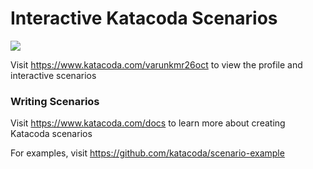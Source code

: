 # Interactive Katacoda Scenarios

[![](http://shields.katacoda.com/katacoda/varunkmr26oct/count.svg)](https://www.katacoda.com/varunkmr26oct "Get your profile on Katacoda.com")

Visit https://www.katacoda.com/varunkmr26oct to view the profile and interactive scenarios

### Writing Scenarios
Visit https://www.katacoda.com/docs to learn more about creating Katacoda scenarios

For examples, visit https://github.com/katacoda/scenario-example

